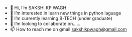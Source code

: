 - 👋 Hi, I’m SAKSHI KP WAGH
- 👀 I’m interested in learn new things in python laguage
- 🌱 I’m currently learning B-TECH (under graduate)
- 💞️ I’m looking to collaborate on...... 
- 📫 How to reach me on gmail sakshikpwagh@gmail.com

<!---
SAKSHIKPWAGH/SAKSHIKPWAGH is a ✨ special ✨ repository because its `README.md` (this file) appears on your GitHub profile.
You can click the Preview link to take a look at your changes.
--->
